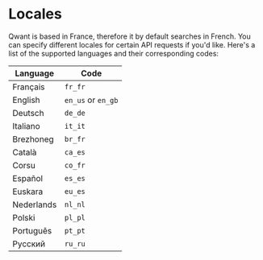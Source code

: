 # Locales
Qwant is based in France, therefore it by default searches in French.  You can specify different locales for certain API requests if you'd like.  Here's a list of the supported languages and their corresponding codes: 

| **Language** | **Code**           |
|--------------|--------------------|
| Français     | `fr_fr`            |
| English      | `en_us` or `en_gb` |
| Deutsch      | `de_de`            |
| Italiano     | `it_it`            |
| Brezhoneg    | `br_fr`            |
| Català       | `ca_es`            |
| Corsu        | `co_fr`            |
| Español      | `es_es`            |
| Euskara      | `eu_es`            |
| Nederlands   | `nl_nl`            |
| Polski       | `pl_pl`            |
| Português    | `pt_pt`            |
| Русский      | `ru_ru`            |
